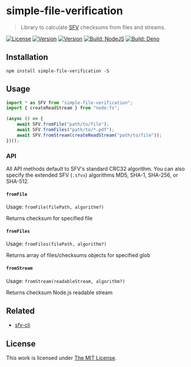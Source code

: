 # simple-file-verification

> Library to calculate [SFV](https://www.wikiwand.com/en/Simple_file_verification) checksums from files and streams.

[![License](https://img.shields.io/github/license/idleberg/node-sfv?color=blue&style=for-the-badge)](https://github.com/idleberg/node-sfv/blob/main/LICENSE)
[![Version](https://img.shields.io/npm/v/simple-file-verification?style=for-the-badge)](https://www.npmjs.org/package/simple-file-verification)
[![Version](https://img.shields.io/jsr/v/@idleberg/simple-file-verification?style=for-the-badge)](https://jsr.io/@idleberg/sfv)
[![Build: NodeJS](https://img.shields.io/github/actions/workflow/status/idleberg/node-sfv/ci-node.yml?logo=nodedotjs&logoColor=white&style=for-the-badge)](https://github.com/idleberg/node-sfv/actions)
[![Build: Deno](https://img.shields.io/github/actions/workflow/status/idleberg/node-sfv/ci-deno.yml?logo=deno&logoColor=white&style=for-the-badge)](https://github.com/idleberg/node-sfv/actions)

## Installation

`npm install simple-file-verification -S`

## Usage

```js
import * as SFV from "simple-file-verification";
import { createReadStream } from "node:fs";

(async () => {
	await SFV.fromFile("path/to/file");
	await SFV.fromFiles("path/to/*.pdf");
	await SFV.fromStream(createReadStream("path/to/file"));
})();
```

### API

All API methods default to SFV's standard CRC32 algorithm. You can also specify the extended SFV (`.sfvx`) algorithms MD5, SHA-1, SHA-256, or SHA-512.

#### `fromFile`

Usage: `fromFile(filePath, algorithm?)`

Returns checksum for specified file

#### `fromFiles`

Usage: `fromFiles(filePath, algorithm?)`

Returns array of files/checksums objects for specified glob

#### `fromStream`

Usage: `fromStream(readableStream, algorithm?)`

Returns checksum Node.js readable stream

## Related

- [sfv-cli](https://www.npmjs.com/package/sfv-cli)

## License

This work is licensed under [The MIT License](LICENSE).
